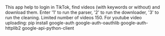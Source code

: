 This app help to login in TikTok, find videos (with keywords or without) and download them.
Enter '1' to run the parser, '2' to run the downloader, '3' to run the cleaning.
Limited number of videos 150.
For youtube video uploading:
pip install google-auth google-auth-oauthlib google-auth-httplib2 google-api-python-client

 